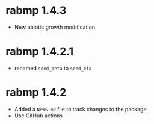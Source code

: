 # rabmp 1.4.3

* New abiotic growth modification


# rabmp 1.4.2.1

* renamed `seed_beta` to `seed_eta`


# rabmp 1.4.2

* Added a `NEWS.md` file to track changes to the package.
* Use GitHub actions
